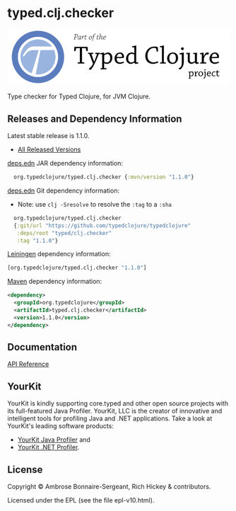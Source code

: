 <!-- DO NOT EDIT! Instead, edit `dev/resources/root-templates/typed/clj.checker/README.md` and run `./script/regen-selmer.sh` -->
# typed.clj.checker

<a href='https://typedclojure.org'><img src='images/part-of-typed-clojure-project.png'></a>

Type checker for Typed Clojure, for JVM Clojure.

## Releases and Dependency Information

Latest stable release is 1.1.0.

* [All Released Versions](https://clojars.org/org.typedclojure/typed.clj.checker)

[deps.edn](https://clojure.org/reference/deps_and_cli) JAR dependency information:

```clj
  org.typedclojure/typed.clj.checker {:mvn/version "1.1.0"}
 ```

[deps.edn](https://clojure.org/reference/deps_and_cli) Git dependency information:

- Note: use `clj -Sresolve` to resolve the `:tag` to a `:sha`

```clj
  org.typedclojure/typed.clj.checker
  {:git/url "https://github.com/typedclojure/typedclojure"
   :deps/root "typed/clj.checker"
   :tag "1.1.0"}
```

[Leiningen](https://github.com/technomancy/leiningen) dependency information:

```clojure
[org.typedclojure/typed.clj.checker "1.1.0"]
```

[Maven](https://maven.apache.org/) dependency information:

```XML
<dependency>
  <groupId>org.typedclojure</groupId>
  <artifactId>typed.clj.checker</artifactId>
  <version>1.1.0</version>
</dependency>
```

## Documentation

[API Reference](https://api.typedclojure.org/latest/typed.clj.checker/index.html)

## YourKit

YourKit is kindly supporting core.typed and other open source projects with its full-featured Java Profiler.
YourKit, LLC is the creator of innovative and intelligent tools for profiling
Java and .NET applications. Take a look at YourKit's leading software products:

* <a href="http://www.yourkit.com/java/profiler/index.jsp">YourKit Java Profiler</a> and
* <a href="http://www.yourkit.com/.net/profiler/index.jsp">YourKit .NET Profiler</a>.

## License

Copyright © Ambrose Bonnaire-Sergeant, Rich Hickey & contributors.

Licensed under the EPL (see the file epl-v10.html).
